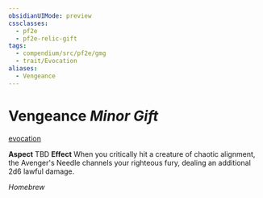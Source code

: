 ```yaml
---
obsidianUIMode: preview
cssclasses:
  - pf2e
  - pf2e-relic-gift
tags:
  - compendium/src/pf2e/gmg
  - trait/Evocation
aliases:
  - Vengeance
---
```

# Vengeance *Minor Gift*  
[evocation](rules/traits/evocation.md "Evocation Item Trait") 

**Aspect** TBD
**Effect** When you critically hit a creature of chaotic alignment, the Avenger's Needle channels your righteous fury, dealing an additional 2d6 lawful damage.


*Homebrew*  

